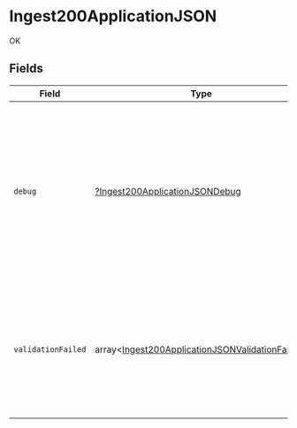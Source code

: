 # Ingest200ApplicationJSON

OK


## Fields

| Field                                                                                                                                        | Type                                                                                                                                         | Required                                                                                                                                     | Description                                                                                                                                  |
| -------------------------------------------------------------------------------------------------------------------------------------------- | -------------------------------------------------------------------------------------------------------------------------------------------- | -------------------------------------------------------------------------------------------------------------------------------------------- | -------------------------------------------------------------------------------------------------------------------------------------------- |
| `debug`                                                                                                                                      | [?Ingest200ApplicationJSONDebug](../../models/operations/Ingest200ApplicationJSONDebug.md)                                                   | :heavy_minus_sign:                                                                                                                           | Optional debug information (only present when debug=true is passed to the endpoint). Contains ingested and duplicate event idempotency keys. |
| `validationFailed`                                                                                                                           | array<[Ingest200ApplicationJSONValidationFailed](../../models/operations/Ingest200ApplicationJSONValidationFailed.md)>                       | :heavy_check_mark:                                                                                                                           | Contains all failing validation events. In the case of a 200, this array will always be empty. This field will always be present.            |